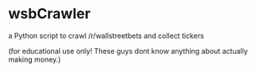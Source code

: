 # wsbCrawler
a Python script to crawl /r/wallstreetbets and collect tickers

(for educational use only! These guys dont know anything about actually making money.)
